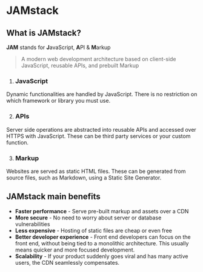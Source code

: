 # JAMstack

## What is JAMstack?

**JAM** stands for **J**avaScript, **A**PI & **M**arkup

>A modern web development architecture based on client-side JavaScript, reusable APIs, and prebuilt Markup

1. ### JavaScript
Dynamic functionalities are handled by JavaScript. There is no restriction on which framework or library you must use.

2. ### APIs
Server side operations are abstracted into reusable APIs and accessed over HTTPS with JavaScript. These can be third party services or your custom function.

3. ### Markup
Websites are served as static HTML files. These can be generated from source files, such as Markdown, using a Static Site Generator.

## JAMstack main benefits
* **Faster performance** - Serve pre-built markup and assets over a CDN
* **More secure** - No need to worry about server or database vulnerabilities
* **Less expensive** - Hosting of static files are cheap or even free
* **Better developer experience** - Front end developers can focus on the front end, without being tied to a monolithic architecture. This usually means quicker and more focused development.
* **Scalability** - If your product suddenly goes viral and has many active users, the CDN seamlessly compensates.
